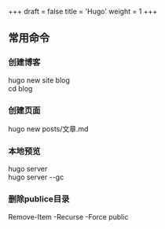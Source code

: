 +++
draft = false
title = 'Hugo'
weight = 1
+++

## 常用命令
### 创建博客
hugo new site blog  
cd blog

### 创建页面
hugo new posts/文章.md

### 本地预览
hugo server  
hugo server --gc

### 删除publice目录
Remove-Item -Recurse -Force public